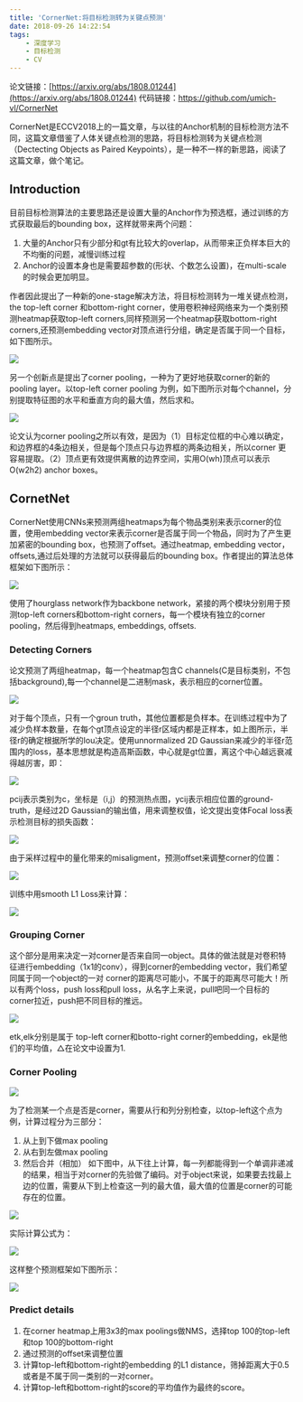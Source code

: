 ```yaml
---
title: 'CornerNet:将目标检测转为关键点预测'
date: 2018-09-26 14:22:54
tags:
	- 深度学习
	- 目标检测
	- CV
---
```

论文链接：[https://arxiv.org/abs/1808.01244](https://arxiv.org/abs/1808.01244)
代码链接：[https://github.com/umich-vl/CornerNet
](https://github.com/umich-vl/CornerNet)

CornerNet是ECCV2018上的一篇文章，与以往的Anchor机制的目标检测方法不同，这篇文章借鉴了人体关键点检测的思路，将目标检测转为关键点检测（Dectecting Objects as Paired Keypoints），是一种不一样的新思路，阅读了这篇文章，做个笔记。
<!-- more -->

## Introduction
目前目标检测算法的主要思路还是设置大量的Anchor作为预选框，通过训练的方式获取最后的bounding box，这样就带来两个问题：
1. 大量的Anchor只有少部分和gt有比较大的overlap，从而带来正负样本巨大的不均衡的问题，减慢训练过程
2. Anchor的设置本身也是需要超参数的(形状、个数怎么设置)，在multi-scale的时候会更加明显。

作者因此提出了一种新的one-stage解决方法，将目标检测转为一堆关键点检测，the top-left corner 和bottom-right corner，使用卷积神经网络来为一个类别预测heatmap获取top-left corners,同样预测另一个heatmap获取bottom-right corners,还预测embedding vector对顶点进行分组，确定是否属于同一个目标，如下图所示。

![](/img/CornerNet/figure_1.png)

另一个创新点是提出了corner pooling，一种为了更好地获取corner的新的pooling layer。以top-left corner pooling 为例，如下图所示对每个channel，分别提取特征图的水平和垂直方向的最大值，然后求和。

![](/img/CornerNet/figure_2.png)

论文认为corner pooling之所以有效，是因为（1）目标定位框的中心难以确定，和边界框的4条边相关，但是每个顶点只与边界框的两条边相关，所以corner 更容易提取。（2）顶点更有效提供离散的边界空间，实用O(wh)顶点可以表示O(w2h2) anchor boxes。

## CornetNet
CornerNet使用CNNs来预测两组heatmaps为每个物品类别来表示corner的位置，使用embedding vector来表示corner是否属于同一个物品，同时为了产生更加紧密的bounding box，也预测了offset。通过heatmap, embedding vector，offsets,通过后处理的方法就可以获得最后的bounding box。作者提出的算法总体框架如下图所示：

![](/img/CornerNet/figure_3.png)

使用了hourglass network作为backbone network，紧接的两个模块分别用于预测top-left corners和bottom-right corners，每一个模块有独立的corner pooling，然后得到heatmaps, embeddings, offsets.

### Detecting Corners
论文预测了两组heatmap，每一个heatmap包含C channels(C是目标类别，不包括background),每一个channel是二进制mask，表示相应的corner位置。

![](/img/CornerNet/figure_4.png)


对于每个顶点，只有一个groun truth，其他位置都是负样本。在训练过程中为了减少负样本数量，在每个gt顶点设定的半径r区域内都是正样本，如上图所示，半径r的确定根据所学的Iou决定。使用unnormalized 2D Gaussian来减少的半径r范围内的loss，基本思想就是构造高斯函数，中心就是gt位置，离这个中心越远衰减得越厉害，即：

![](/img/CornerNet/figure_5.png)

pcij表示类别为c，坐标是（i,j）的预测热点图，ycij表示相应位置的ground-truth，是经过2D Gaussian的输出值，用来调整权值，论文提出变体Focal loss表示检测目标的损失函数：

![](/img/CornerNet/figure_6.png)

由于采样过程中的量化带来的misaligment，预测offset来调整corner的位置：

![](/img/CornerNet/figure_7.png)

训练中用smooth L1 Loss来计算：

![](/img/CornerNet/figure_8.png)

### Grouping Corner
这个部分是用来决定一对corner是否来自同一object。具体的做法就是对卷积特征进行embedding（1x1的conv），得到corner的embedding vector，我们希望同属于同一个object的一对 corner的距离尽可能小，不属于的距离尽可能大！所以有两个loss，push loss和pull loss，从名字上来说，pull吧同一个目标的corner拉近，push把不同目标的推远。

![](/img/CornerNet/figure_9.png)

etk,elk分别是属于 top-left corner和botto-right corner的embedding，ek是他们的平均值，△在论文中设置为1.

### Corner Pooling

![](/img/CornerNet/figure_10.png)

为了检测某一个点是否是corner，需要从行和列分别检查，以top-left这个点为例，计算过程分为三部分：
1. 从上到下做max pooling
2. 从右到左做max pooling
3. 然后合并（相加）
如下图中，从下往上计算，每一列都能得到一个单调非递减的结果，相当于对corner的先验做了编码。对于object来说，如果要去找最上边的位置，需要从下到上检查这一列的最大值，最大值的位置是corner的可能存在的位置。

![](/img/CornerNet/figure_11.png)

实际计算公式为：


![](/img/CornerNet/figure_12.png)

这样整个预测框架如下图所示：


![](/img/CornerNet/figure_13.png)

### Predict details
1. 在corner heatmap上用3x3的max poolings做NMS，选择top 100的top-left和top 100的bottom-right
2. 通过预测的offset来调整位置
3. 计算top-left和bottom-right的embedding 的L1 distance，筛掉距离大于0.5或者是不属于同一类别的一对corner。
4. 计算top-left和bottom-right的score的平均值作为最终的score。